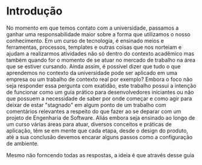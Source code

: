 # Introdução

No momento em que temos contato com a universidade, passamos a ganhar uma responsabilidade maior sobre a forma que utilizamos o nosso conhecimento. Em um curso de tecnologia, é ensinado meios e ferramentas, processos, templates e outras coisas que nos norteiam e ajudam a realizarmos atividades não só dentro do contexto acadêmico mas também quando for o momento de se atuar no mercado de trabalho na área que se estiver cursando. Ainda assim, é possível dizer que tudo o que aprendemos no contexto da universidade pode ser aplicado em uma empresa ou um trabalho de contexto real por exemplo?
Embora o foco não seja responder essa pergunta com exatidão, este trabalho possui a intenção de funcionar como um guia prático para desenvolvedores iniciantes ou não que possuem a necessidade de saber por onde começar e como agir para deixar de estar "stagnado" em algum ponto de um trabalho com comentários relevantes a respeito do que fazer ao se deparar com um projeto de Engenharia de Software. Aliás embora seja ensinado ao longo de um curso várias áreas para atuar, diversos conceitos e práticas de aplicação, têm se em mente que cada etapa, desde o design do produto, até a sua conclusão devemos encarar alguns passos como a configuração de ambiente.

Mesmo não forncendo todas as respostas, a ideia é que através desse guia
